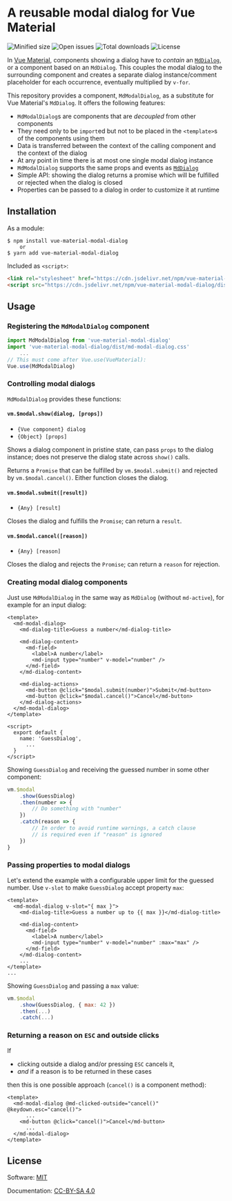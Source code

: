 # A reusable modal dialog for Vue Material

![Minified size](https://badgen.net/bundlephobia/min/vue-material-modal-dialog)
![Open issues](https://badgen.net/github/open-issues/undecaf/vue-material-modal-dialog)
![Total downloads](https://badgen.net/npm/dt/vue-material-modal-dialog)
![License](https://badgen.net/npm/license/vue-material-modal-dialog)


In [Vue Material](https://vuematerial.io/), components showing
a dialog have to _contain_ an [`MdDialog`](https://vuematerial.io/components/dialog),
or a component based on an `MdDialog`. This couples the modal dialog to the surrounding component
and creates a separate dialog instance/comment placeholder for each occurrence, eventually
multiplied by `v-for`.

This repository provides a component, `MdModalDialog`, as a substitute for
Vue Material's `MdDialog`. It offers the following features:

+   `MdModalDialog`s are components that are _decoupled_ from other components
+   They need only to be `import`ed but not to be placed in the `<template>`s of the components
    using them
+   Data is transferred between the context of the calling component and 
    the context of the dialog
+   At any point in time there is at most one single modal dialog instance
+   `MdModalDialog` supports the same props and events as [`MdDialog`](https://vuematerial.io/components/dialog)
+   Simple API: showing the dialog returns a promise which will be fulfilled or rejected
    when the dialog is closed
+   Properties can be passed to a dialog in order to customize it at runtime


## Installation

As a module:

```shell script
$ npm install vue-material-modal-dialog
    or
$ yarn add vue-material-modal-dialog
```

Included as `<script>`:

```html
<link rel="stylesheet" href="https://cdn.jsdelivr.net/npm/vue-material-modal-dialog/dist/components.css">
<script src="https://cdn.jsdelivr.net/npm/vue-material-modal-dialog/dist/components.min.js"></script>
```


## Usage

### Registering the `MdModalDialog` component

```javascript 1.8
import MdModalDialog from 'vue-material-modal-dialog'
import 'vue-material-modal-dialog/dist/md-modal-dialog.css'
    ...
// This must come after Vue.use(VueMaterial):
Vue.use(MdModalDialog)
```


### Controlling modal dialogs

`MdModalDialog` provides these functions:

#### `vm.$modal.show(dialog, [props])`

+   `{Vue component} dialog`
+   `{Object} [props]`

Shows a dialog component in pristine state, can pass `props` to the dialog instance; does not
preserve the dialog state across `show()` calls.

Returns a `Promise` that can be fulfilled by `vm.$modal.submit()` and
rejected by `vm.$modal.cancel()`. Either function closes the dialog.


#### `vm.$modal.submit([result])`

+   `{Any} [result]`

Closes the dialog and fulfills the `Promise`; can return a `result`.


#### `vm.$modal.cancel([reason])`

+   `{Any} [reason]`

Closes the dialog and rejects the `Promise`; can return a `reason` for rejection.


### Creating modal dialog components

Just use `MdModalDialog` in the same way as `MdDialog` (without `md-active`),
for example for an input dialog:

```vue
<template>
  <md-modal-dialog>
    <md-dialog-title>Guess a number</md-dialog-title>

    <md-dialog-content>
      <md-field>
        <label>A number</label>
        <md-input type="number" v-model="number" />
      </md-field>
    </md-dialog-content>

    <md-dialog-actions>
      <md-button @click="$modal.submit(number)">Submit</md-button>
      <md-button @click="$modal.cancel()">Cancel</md-button>  
    </md-dialog-actions>
  </md-modal-dialog>
</template>

<script>
  export default {
    name: 'GuessDialog',
      ...
  }
</script>
```

Showing `GuessDialog` and receiving the guessed number in some other component:

```javascript 1.8
vm.$modal
    .show(GuessDialog)
    .then(number => {
        // Do something with "number"
    })
    .catch(reason => {
        // In order to avoid runtime warnings, a catch clause
        // is required even if "reason" is ignored
    })      
} 
```


### Passing properties to modal dialogs

Let's extend the example with a configurable upper limit for the guessed number.
Use `v-slot` to make `GuessDialog` accept property `max`:

```vue
<template>
  <md-modal-dialog v-slot="{ max }">
    <md-dialog-title>Guess a number up to {{ max }}</md-dialog-title>

    <md-dialog-content>
      <md-field>
        <label>A number</label>
        <md-input type="number" v-model="number" :max="max" />
      </md-field>
    </md-dialog-content>
    ...
</template>
...
```

Showing `GuessDialog` and passing a `max` value:

```javascript 1.8
vm.$modal
    .show(GuessDialog, { max: 42 })
    .then(...)
    .catch(...)
```


### Returning a reason on `ESC` and outside clicks

If
+   clicking outside a dialog and/or pressing `ESC` cancels it,
+   _and_ if a reason is to be returned in these cases

then this is one possible approach (`cancel()` is a component method):

```vue
<template>
  <md-modal-dialog @md-clicked-outside="cancel()" @keydown.esc="cancel()">
      ...
    <md-button @click="cancel()">Cancel</md-button>
      ...
  </md-modal-dialog>
</template>
```

  
## License

Software: [MIT](http://opensource.org/licenses/MIT)

Documentation: [CC-BY-SA 4.0](http://creativecommons.org/licenses/by-sa/4.0/)
